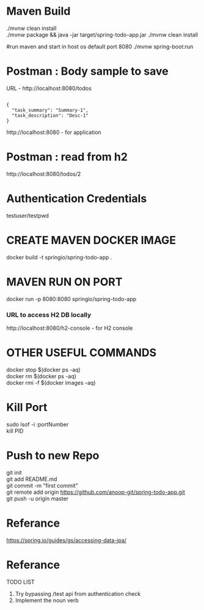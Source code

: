 # Maven Build
./mvnw clean install <br/>
./mvnw package && java -jar target/spring-todo-app.jar ./mvnw clean install

#run maven and start in host os default port 8080
./mvnw spring-boot:run


# Postman : Body sample to save
URL - http://localhost:8080/todos
```

{
  "task_summary": "Summary-1",
  "task_description": "Desc-1"
}
```

http://localhost:8080 - for application

# Postman : read from h2
http://localhost:8080/todos/2


# Authentication Credentials
testuser/testpwd

# CREATE MAVEN DOCKER IMAGE
docker build -t springio/spring-todo-app .

# MAVEN RUN ON PORT
docker run -p 8080:8080 springio/spring-todo-app



### URL to access H2 DB locally
http://localhost:8080/h2-console - for H2 console



# OTHER USEFUL COMMANDS
docker stop $(docker ps -aq)   <br/>
docker rm $(docker ps -aq) 		<br/>
docker rmi -f $(docker images -aq)		<br/>
	
# Kill Port
sudo lsof -i :portNumber		<br/>
kill PID

# Push to new Repo
git init		<br/>
git add README.md		<br/>
git commit -m "first commit"		<br/>
git remote add origin https://github.com/anoop-git/spring-todo-app.git		<br/>
git push -u origin master		<br/>


# Referance
https://spring.io/guides/gs/accessing-data-jpa/


# Referance
TODO LIST 	<br/>
1) Try bypassing /test api from authentication check  	<br/>
2) Implement the noun verb  	<br/>